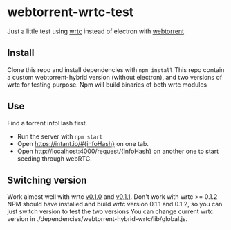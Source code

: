 # webtorrent-wrtc-test
Just a little test using [wrtc](https://github.com/js-platform/node-webrtc) instead of electron with [webtorrent](https://github.com/webtorrent/webtorrent)

## Install
Clone this repo and install dependencies with `npm install`
This repo contain a custom webtorrent-hybrid version (without electron), and two versions of wrtc for testing purpose.
Npm will build binaries of both wrtc modules

## Use 
Find a torrent infoHash first. 

- Run the server with `npm start`
- Open https://intant.io/#{infoHash} on one tab.
- Open http://localhost:4000/request/{infoHash} on another one to start seeding through webRTC. 

## Switching version 
Work almost well with wrtc [v0.1.0](https://github.com/js-platform/node-webrtc/tree/v0.1.0) and [v0.1.1](https://github.com/js-platform/node-webrtc/tree/v0.1.1).
Don't work with wrtc >= 0.1.2
NPM should have installed and build wrtc version 0.1.1 and 0.1.2, so you can just switch version to test the two versions
You can change current wrtc version in ./dependencies/webtorrent-hybrid-wrtc/lib/global.js.